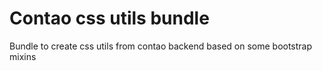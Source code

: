 # Contao css utils bundle
Bundle to create css utils from contao backend based on some bootstrap mixins